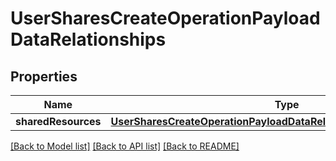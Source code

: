 # UserSharesCreateOperationPayloadDataRelationships

## Properties
Name | Type | Description | Notes
------------ | ------------- | ------------- | -------------
**sharedResources** | [**UserSharesCreateOperationPayloadDataRelationshipsSharedResources**](UserSharesCreateOperationPayloadDataRelationshipsSharedResources.md) |  | 

[[Back to Model list]](../README.md#documentation-for-models) [[Back to API list]](../README.md#documentation-for-api-endpoints) [[Back to README]](../README.md)


